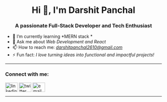 <h1 align="center">Hi 👋, I'm Darshit Panchal</h1>
<h3 align="center">A passionate Full-Stack Developer and Tech Enthusiast</h3>



- 🌱 I’m currently learning *MERN stack *  
- 💬 Ask me about *Web Development and React*  
- 📫 How to reach me: *darshitpanchal2610@gmail.com*  
- ⚡ Fun fact: *I love turning ideas into functional and impactful projects!*

---

<h3 align="left">Connect with me:</h3>
<p align="left">
<a href="https://linkedin.com/in/https://www.linkedin.com/in/darshit-panchal-56459a279" target="blank"><img align="center" src="https://cdn.jsdelivr.net/npm/simple-icons@3.0.1/icons/linkedin.svg" alt="linkedin" height="30" width="40" /></a>
<a href="https://twitter.com/your-profile" target="blank"><img align="center" src="https://cdn.jsdelivr.net/npm/simple-icons@3.0.1/icons/twitter.svg" alt="twitter" height="30" width="40" /></a>
<a href="mailto:darshitpanchal2610@gmail.com" target="blank"><img align="center" src="https://cdn.jsdelivr.net/npm/simple-icons@3.0.1/icons/gmail.svg" alt="email" height="30" width="40" /></a>
</p>

---
